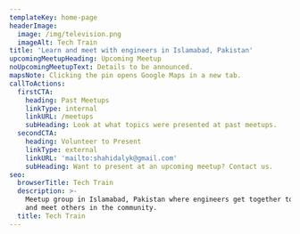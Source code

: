 ```yaml
---
templateKey: home-page
headerImage:
  image: /img/television.png
  imageAlt: Tech Train
title: 'Learn and meet with engineers in Islamabad, Pakistan'
upcomingMeetupHeading: Upcoming Meetup
noUpcomingMeetupText: Details to be announced.
mapsNote: Clicking the pin opens Google Maps in a new tab.
callToActions:
  firstCTA:
    heading: Past Meetups
    linkType: internal
    linkURL: /meetups
    subHeading: Look at what topics were presented at past meetups.
  secondCTA:
    heading: Volunteer to Present
    linkType: external
    linkURL: 'mailto:shahidalyk@gmail.com'
    subHeading: Want to present at an upcoming meetup? Contact us.
seo:
  browserTitle: Tech Train
  description: >-
    Meetup group in Islamabad, Pakistan where engineers get together to learn
    and meet others in the community.
  title: Tech Train
---
```


